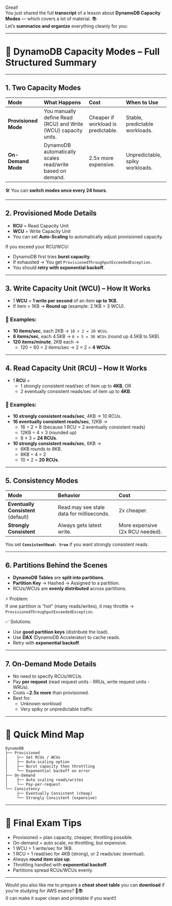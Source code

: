Great!  
You just shared the full **transcript** of a lesson about **DynamoDB Capacity Modes** — which covers a lot of material. 📚  
Let’s **summarize and organize** everything cleanly for you:

---

# 🚀 DynamoDB Capacity Modes – Full Structured Summary

---

## 1. Two Capacity Modes
| Mode | What Happens | Cost | When to Use |
|:----|:----|:----|:----|
| **Provisioned Mode** | You manually define Read (RCU) and Write (WCU) capacity units. | Cheaper if workload is predictable. | Stable, predictable workloads. |
| **On-Demand Mode** | DynamoDB automatically scales read/write based on demand. | 2.5x more expensive. | Unpredictable, spiky workloads. |

🛠 You can **switch modes once every 24 hours**.

---

## 2. Provisioned Mode Details
- **RCU** = Read Capacity Unit  
- **WCU** = Write Capacity Unit  
- You can set **Auto-Scaling** to automatically adjust provisioned capacity.

If you exceed your RCU/WCU:
- DynamoDB first tries **burst capacity**.
- If exhausted → You get `ProvisionedThroughputExceededException`.
- You should **retry with exponential backoff**.

---

## 3. Write Capacity Unit (WCU) – How It Works
- 1 **WCU** = **1 write per second** of an item **up to 1KB**.
- If item > 1KB → **Round up** (example: 2.1KB = 3 WCU).
  
### 🧮 Examples:
- **10 items/sec**, each 2KB → `10 × 2 = 20 WCUs`.
- **6 items/sec**, each 4.5KB → `6 × 5 = 30 WCUs` (round up 4.5KB to 5KB).
- **120 items/minute**, 2KB each → 
  - 120 ÷ 60 = 2 items/sec → 2 × 2 = **4 WCUs**.

---

## 4. Read Capacity Unit (RCU) – How It Works
- 1 **RCU** = 
  - 1 strongly consistent read/sec of item up to **4KB**, OR
  - 2 eventually consistent reads/sec of item up to **4KB**.

### 🧮 Examples:
- **10 strongly consistent reads/sec**, 4KB → 10 RCUs.
- **16 eventually consistent reads/sec**, 12KB → 
  - 16 ÷ 2 = 8 (because 1 RCU = 2 eventually consistent reads)
  - 12KB ÷ 4 = 3 (rounded up)
  - 8 × 3 = **24 RCUs**.
- **10 strongly consistent reads/sec**, 6KB → 
  - 6KB rounds to 8KB.
  - 8KB ÷ 4 = 2
  - 10 × 2 = **20 RCUs**.

---

## 5. Consistency Modes
| Mode | Behavior | Cost |
|:----|:----|:----|
| **Eventually Consistent** (default) | Read may see stale data for milliseconds. | 2x cheaper. |
| **Strongly Consistent** | Always gets latest write. | More expensive (2x RCU needed). |

You set **`ConsistentRead: true`** if you want strongly consistent reads.

---

## 6. Partitions Behind the Scenes
- **DynamoDB Tables** are **split into partitions**.
- **Partition Key** → Hashed → Assigned to a partition.
- RCUs/WCUs are **evenly distributed** across partitions.

⚡ Problem:  
If one partition is "hot" (many reads/writes), it may throttle → `ProvisionedThroughputExceededException`.

✅ Solutions:
- Use **good partition keys** (distribute the load).
- Use **DAX** (DynamoDB Accelerator) to cache reads.
- Retry with **exponential backoff**.

---

## 7. On-Demand Mode Details
- No need to specify RCUs/WCUs.
- Pay **per request** (read request units - RRUs, write request units - WRUs).
- Costs ~**2.5x more** than provisioned.
- Best for:
  - Unknown workload
  - Very spiky or unpredictable traffic

---

# 🎯 Quick Mind Map
```
DynamoDB
├── Provisioned
│    ├── Set RCUs / WCUs
│    ├── Auto-scaling option
│    ├── Burst capacity then throttling
│    └── Exponential backoff on error
├── On-Demand
│    ├── Auto scaling reads/writes
│    └── Pay-per-request
└── Consistency
     ├── Eventually Consistent (cheap)
     └── Strongly Consistent (expensive)
```

---

# 🧠 Final Exam Tips
- Provisioned = plan capacity, cheaper, throttling possible.
- On-demand = auto scale, no throttling, but expensive.
- 1 WCU = 1 write/sec for 1KB.
- 1 RCU = 1 read/sec for 4KB (strong), or 2 reads/sec (eventual).
- Always **round item size up**.
- Throttling handled with **exponential backoff**.
- Partitions spread RCUs/WCUs evenly.

---

Would you also like me to prepare a **cheat sheet table** you can **download** if you're studying for AWS exams? 🎯📚  
(I can make it super clean and printable if you want!)
